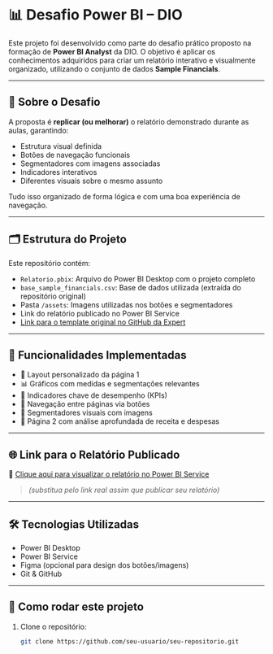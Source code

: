 # 📊 Desafio Power BI – DIO

Este projeto foi desenvolvido como parte do desafio prático proposto na formação de **Power BI Analyst** da DIO. O objetivo é aplicar os conhecimentos adquiridos para criar um relatório interativo e visualmente organizado, utilizando o conjunto de dados **Sample Financials**.

---

## 🧠 Sobre o Desafio

A proposta é **replicar (ou melhorar)** o relatório demonstrado durante as aulas, garantindo:

- Estrutura visual definida  
- Botões de navegação funcionais  
- Segmentadores com imagens associadas  
- Indicadores interativos  
- Diferentes visuais sobre o mesmo assunto  

Tudo isso organizado de forma lógica e com uma boa experiência de navegação.

---

## 🗂 Estrutura do Projeto

Este repositório contém:

- `Relatorio.pbix`: Arquivo do Power BI Desktop com o projeto completo  
- `base_sample_financials.csv`: Base de dados utilizada (extraída do repositório original)  
- Pasta `/assets`: Imagens utilizadas nos botões e segmentadores  
- Link do relatório publicado no Power BI Service  
- [Link para o template original no GitHub da Expert](https://github.com/julianazanelatto/power_bi_analyst)

---

## 🚀 Funcionalidades Implementadas

- 📌 Layout personalizado da página 1  
- 📊 Gráficos com medidas e segmentações relevantes  
- 🎯 Indicadores chave de desempenho (KPIs)  
- 🧭 Navegação entre páginas via botões  
- 🧩 Segmentadores visuais com imagens  
- 📄 Página 2 com análise aprofundada de receita e despesas  

---

## 🌐 Link para o Relatório Publicado

🔗 [Clique aqui para visualizar o relatório no Power BI Service](#)  
> *(substitua pelo link real assim que publicar seu relatório)*

---

## 🛠 Tecnologias Utilizadas

- Power BI Desktop  
- Power BI Service  
- Figma (opcional para design dos botões/imagens)  
- Git & GitHub  

---

## 🧠 Como rodar este projeto

1. Clone o repositório:
   ```bash
   git clone https://github.com/seu-usuario/seu-repositorio.git
